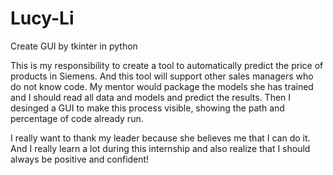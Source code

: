 # Lucy-Li
Create GUI by tkinter in python

This is my responsibility to create a tool to automatically predict the price of products in Siemens. And this tool will support other sales managers who do not know code. My mentor would package the models she has trained and I should read all data and models and predict the results. Then I desinged a GUI to make this process visible, showing the path and percentage of code already run.

I really want to thank my leader because she believes me that I can do it. And I really learn a lot during this internship and also realize that I should always be positive and confident!
